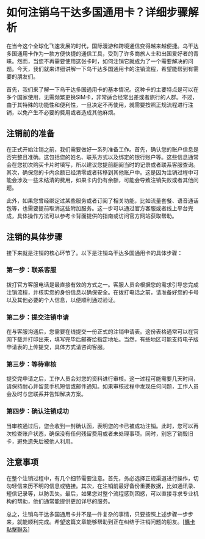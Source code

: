 # 如何注销乌干达多国通用卡？详细步骤解析

在当今这个全球化飞速发展的时代，国际漫游和跨境通信变得越来越便捷。乌干达多国通用卡作为一款方便快捷的通信工具，受到了许多商旅人士和出国爱好者的青睐。然而，当您不再需要使用这张卡时，如何注销它就成为了一个需要解决的问题。今天，我们就来详细讲解一下乌干达多国通用卡的注销流程，希望能帮到有需要的朋友们。

首先，我们来了解一下乌干达多国通用卡的基本情况。这种卡的主要特点是可以在多个国家使用，无需频繁更换SIM卡，非常适合经常出差或者旅行的人群。不过，由于其特殊的功能性和便利性，一旦决定不再使用，就需要按照正规流程进行注销，以免产生不必要的费用或者造成其他麻烦。

## 注销前的准备

在正式开始注销之前，我们需要做好一系列准备工作。首先，确认您的账户信息是否完整且准确。这包括您的姓名、联系方式以及绑定的银行账户等。这些信息通常会在您初次购买卡片时填写，所以建议您提前翻阅当时的记录或者联系客服查询。其次，确保您的卡内余额已经清零或者转移到其他账户中。这是因为注销过程中可能会涉及一些未结清的费用，如果卡内仍有余额，可能会导致注销失败或者其他问题。

此外，如果您曾经绑定过某些服务或者订阅了相关功能，比如流量套餐、语音通话包等，也需要提前取消这些附加服务。这一步可以通过官方客服或者线上平台完成，具体操作方法可以参考卡背面提供的指南或访问官方网站获取帮助。

## 注销的具体步骤

接下来就是注销的核心环节了。以下是注销乌干达多国通用卡的具体步骤：

### 第一步：联系客服

拨打官方客服电话是最直接有效的方式之一。客服人员会根据您的需求引导您完成注销流程，并核实您的身份信息以确保安全。在拨打电话之前，请准备好您的卡号以及其他必要的个人信息，以便顺利通过验证。

### 第二步：提交注销申请

在与客服沟通后，您需要在线提交一份正式的注销申请表。这份表格通常可以在官网下载并打印出来，填写完毕后邮寄给指定地址。当然，有些地区可能支持电子版申请表的上传提交，具体方式请咨询客服。

### 第三步：等待审核

提交完申请之后，工作人员会对您的资料进行审核。这一过程可能需要几天时间，请保持耐心并留意手机短信或邮件通知。如果审核过程中发现任何问题，工作人员会及时与您联系并告知解决方案。

### 第四步：确认注销成功

当审核通过后，您会收到一封确认函，表明您的卡已被成功注销。此时，您可以再次检查账户状态，确保没有任何残留费用或者未处理事项。同时，别忘了销毁旧卡，避免遗失后被他人利用。

## 注意事项

在整个注销过程中，有几个细节需要注意。首先，务必选择正规渠道进行操作，切勿轻信来历不明的信息或链接。其次，在注销前最好备份重要数据，比如通讯录、短信记录等，以防丢失。最后，如果您对整个流程感到困惑，可以直接寻求专业机构的帮助，他们通常能提供更加详尽的服务。

总之，注销乌干达多国通用卡并不是一件复杂的事情，只要按照上述步骤一步步来，就能顺利完成。希望这篇文章能够帮助到正在纠结于注销问题的朋友。[[購卡點擊聯系](https://t.me/s/esim1088)]